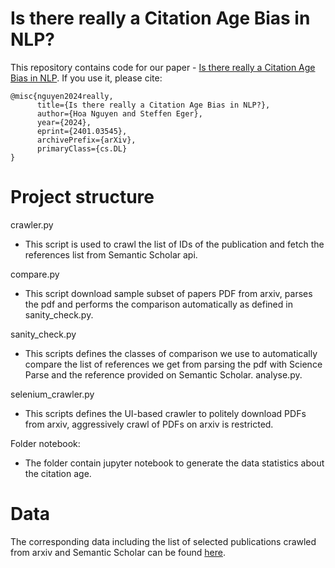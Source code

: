 # Is there really a Citation Age Bias in NLP?

This repository contains code for our paper - [Is there really a Citation Age Bias in NLP](https://arxiv.org/abs/2401.03545). If you use it, please cite:

```
@misc{nguyen2024really,
      title={Is there really a Citation Age Bias in NLP?}, 
      author={Hoa Nguyen and Steffen Eger},
      year={2024},
      eprint={2401.03545},
      archivePrefix={arXiv},
      primaryClass={cs.DL}
}
```

# Project structure
crawler.py 
- This script is used to crawl the list of IDs of the publication  and fetch the references list from Semantic Scholar api.
  
compare.py
- This script download sample subset of papers PDF from arxiv, parses the pdf and performs the comparison automatically as defined in sanity_check.py.

sanity_check.py 
- This scripts defines the classes of comparison we use to automatically compare the list of references we get from parsing the pdf with Science Parse and the reference provided on Semantic Scholar.
analyse.py.

selenium_crawler.py 
- This scripts defines the UI-based crawler to politely download PDFs from arxiv, aggressively crawl of PDFs on arxiv is restricted.
  
Folder notebook:
- The folder contain jupyter notebook to generate the data statistics about the citation age.

# Data
The corresponding data including the list of selected publications crawled from arxiv and Semantic Scholar can be found [here](https://drive.google.com/drive/folders/1k0GOvi9-m5Hrs4EO6O6iuskJOV7Oq5cl?usp=sharing).  

